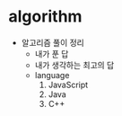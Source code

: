 # algorithm

- 알고리즘 풀이 정리
  - 내가 푼 답
  - 내가 생각하는 최고의 답
  - language
     1. JavaScript
     2. Java
     3. C++